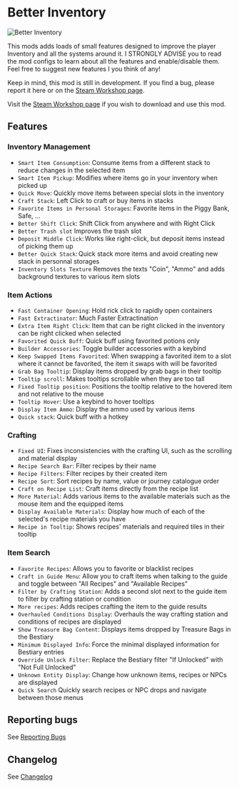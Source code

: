 # Better Inventory
![Better Inventory](icon_workshop.png)

This mods adds loads of small features designed to improve the player Inventory and all the systems around it.
I STRONGLY ADVISE you to read the mod configs to learn about all the features and enable/disable them.
Feel free to suggest new features I you think of any! 

Keep in mind, this mod is still in development. If you find a bug, please report it here or on the [Steam Workshop page](https://steamcommunity.com/sharedfiles/filedetails/?id=3074374647).

Visit the [Steam Workshop page](https://steamcommunity.com/sharedfiles/filedetails/?id=3074374647) if you wish to download and use this mod.


## Features

### Inventory Management
- `Smart Item Consumption`: Consume items from a different stack to reduce changes in the selected item
- `Smart Item Pickup`: Modifies where items go in your inventory when picked up
- `Quick Move`: Quickly move items between special slots in the inventory
- `Craft Stack`: Left Click to craft or buy items in stacks
- `Favorite Items in Personal Storages`: Favorite items in the Piggy Bank, Safe, ...
- `Better Shift Click`: Shift Click from anywhere and with Right Click
- `Better Trash slot` Improves the trash slot
- `Deposit Middle Click`: Works like right-click, but deposit items instead of picking them up
- `Better Quick Stack`: Quick stack more items and avoid creating new stack in personnal storages
- `Inventory Slots Texture` Removes the texts "Coin", "Ammo" and adds background textures to various item slots

### Item Actions
- `Fast Container Opening`: Hold rick click to rapidly open containers
- `Fast Extractinator`: Much Faster Extractination
- `Extra Item Right Click`: Item that can be right clicked in the inventory can be right clicked when selected
- `Favorited Quick Buff`: Quick buff using favorited potions only
- `Builder Accessories`: Toggle builder accessories with a keybind
- `Keep Swapped Items Favorited`: When swapping a favorited item to a slot where it cannot be favorited, the item it swaps with will be favorited
- `Grab Bag Tooltip`: Display items dropped by grab bags in their tooltip
- `Tooltip scroll`: Makes tooltips scrollable when they are too tall
- `Fixed Tooltip position`: Positions the tooltip relative to the hovered item and not relative to the mouse
- `Tooltip Hover`: Use a keybind to hover tooltips
- `Display Item Ammo`: Display the ammo used by various items
- `Quick stack`: Quick buff with a hotkey

### Crafting
- `Fixed UI`: Fixes inconsistencies with the crafting UI, such as the scrolling and material display
- `Recipe Search Bar`: Filter recipes by their name
- `Recipe Filters`: Filter recipes by their created item
- `Recipe Sort`: Sort recipes by name, value or journey catalogue order
- `Craft on Recipe List`: Craft items directly from the recipe list
- `More Material`: Adds various items to the available materials such as the mouse item and the equipped items
- `Display Available Materials`: Display how much of each of the selected's recipe materials you have
-  `Recipe in Tooltip`: Shows recipes' materials and required tiles in their tooltip

### Item Search
- `Favorite Recipes`: Allows you to favorite or blacklist recipes
- `Craft in Guide Menu`: Allow you to craft items when talking to the guide and toggle between "All Recipes" and "Available Recipes"
- `Filter by Crafting Station`: Adds a second slot next to the guide item to filter by crafting station or condition
- `More recipes`: Adds recipes crafting the item to the guide results
- `Overhauled Conditions Display`: Overhauls the way crafting station and conditions of recipes are displayed
- `Show Treasure Bag Content`: Displays items dropped by Treasure Bags in the Bestiary
- `Minimum Displayed Info`: Force the minimal displayed information for Bestiary entries
- `Override Unlock Filter`: Replace the Bestiary filter "If Unlocked" with "Not Full Unlocked"
- `Unknown Entity Display`: Change how unknown items, recipes or NPCs are displayed
- `Quick Search` Quickly search recipes or NPC drops and navigate between those menus

## Reporting bugs
See [Reporting Bugs](ReportingBugs.md)

## Changelog
See [Changelog](Changelog.md)